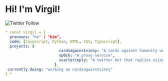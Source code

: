 # Hi! I'm Virgil!
![Twitter Follow](https://img.shields.io/twitter/follow/virgilholmes404?style=social)

```yaml
* const virgil = {
  pronouns: "he" | "him",
  code: [Javascript, Python, HTML, CSS, Typescript],
  projects: {
                        cardsagainstvinny: "A cards against humanity webclone with all custom cards",
                        sp0ck: "A proxy service",
                        scarletreply: "A twitter bot that replies using ChatGPT."
                      },
 currently doing: "working on cardsagainstvinny"
} *
```

